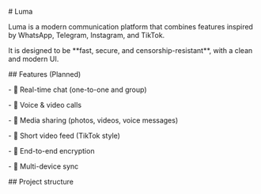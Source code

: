 \# Luma



Luma is a modern communication platform that combines features inspired by WhatsApp, Telegram, Instagram, and TikTok.  

It is designed to be \*\*fast, secure, and censorship-resistant\*\*, with a clean and modern UI.  



\## Features (Planned)

\- 🔹 Real-time chat (one-to-one and group)

\- 🔹 Voice \& video calls

\- 🔹 Media sharing (photos, videos, voice messages)

\- 🔹 Short video feed (TikTok style)

\- 🔹 End-to-end encryption

\- 🔹 Multi-device sync



\## Project structure

